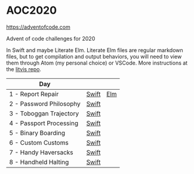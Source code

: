 # AOC2020
https://adventofcode.com

Advent of code challenges for 2020

In Swift and maybe Literate Elm. 
Literate Elm files are regular markdown files, but to get compilation and output behaviors, you will need to view them through Atom (my personal choice) or VSCode. More instructions at the [litvis repo](https://github.com/gicentre/litvis).

| Day   |      |   |
|-------|------|---|
| 1 - Report Repair           | [Swift](AOC2020/DayOne.swift)       | [Elm](LiterateElm/problems/dayOne.md)  |
| 2 - Password Philosophy     | [Swift](AOC2020/DayTwo.swift)       |                                        |
| 3 - Toboggan Trajectory     | [Swift](AOC2020/DayThree.swift)     |                                        |
| 4 - Passport Processing     | [Swift](AOC2020/DayFour.swift)      |                                        |
| 5 - Binary Boarding         | [Swift](AOC2020/DayFive.swift)      |                                        |
| 6 - Custom Customs          | [Swift](AOC2020/DaySix.swift)       |                                        |
| 7 - Handy Haversacks        | [Swift](AOC2020/DaySeven.swift)     |                                        |
| 8 - Handheld Halting        | [Swift](AOC2020/DayEight.swift)     |                                        |

